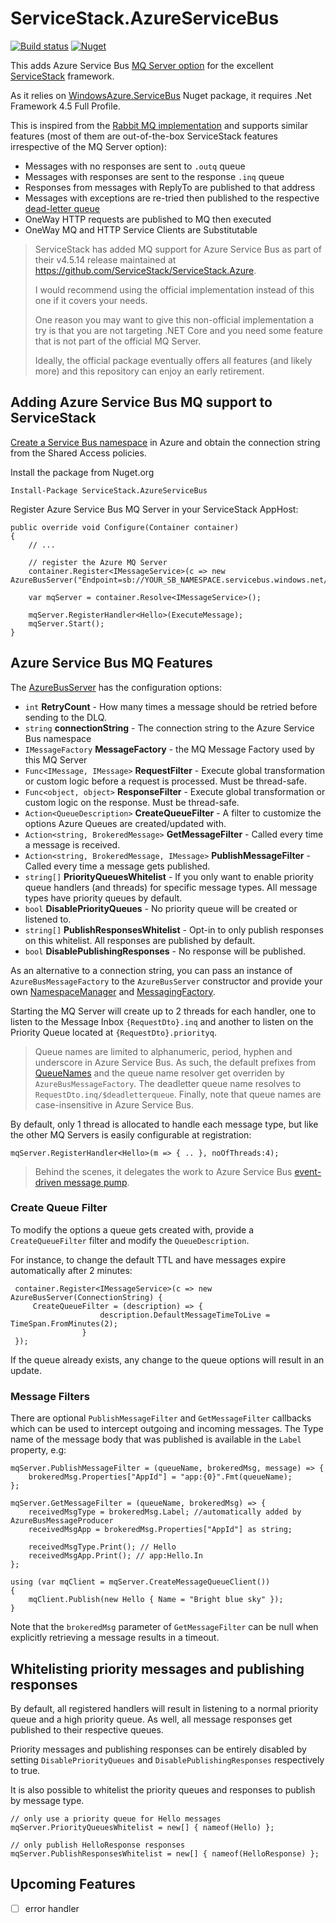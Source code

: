 # ServiceStack.AzureServiceBus

[![Build status](https://ci.appveyor.com/api/projects/status/2c1ackhg6rloriok/branch/master?svg=true)](https://ci.appveyor.com/project/onlyann/servicestack-azureservicebus/branch/master)
[![Nuget](https://img.shields.io/nuget/v/ServiceStack.AzureServiceBus.svg)](https://www.nuget.org/packages/ServiceStack.AzureServiceBus/)


This adds Azure Service Bus [MQ Server option](http://docs.servicestack.net/messaging) for the excellent [ServiceStack](https://github.com/serviceStack/serviceStack) framework.

As it relies on [WindowsAzure.ServiceBus](https://www.nuget.org/packages/WindowsAzure.ServiceBus/) Nuget package, it requires .Net Framework 4.5 Full Profile.

This is inspired from the [Rabbit MQ implementation](http://docs.servicestack.net/rabbit-mq) and supports similar features (most of them are out-of-the-box ServiceStack features irrespective of the MQ Server option):
- Messages with no responses are sent to `.outq` queue
- Messages with responses are sent to the response `.inq` queue
- Responses from messages with ReplyTo are published to that address
- Messages with exceptions are re-tried then published to the respective [dead-letter queue](https://docs.microsoft.com/en-us/azure/service-bus-messaging/service-bus-dead-letter-queues)
- OneWay HTTP requests are published to MQ then executed
- OneWay MQ and HTTP Service Clients are Substitutable


> ServiceStack has added MQ support for Azure Service Bus as part of their v4.5.14 release maintained at https://github.com/ServiceStack/ServiceStack.Azure.
>
> I would recommend using the official implementation instead of this one if it covers your needs.
> 
> One reason you may want to give this non-official implementation a try is that you are not targeting
> .NET Core and you need some feature that is not part of the official MQ Server.
>
> Ideally, the official package eventually offers all features (and likely more) and this repository can enjoy
> an early retirement.

## Adding Azure Service Bus MQ support to ServiceStack

[Create a Service Bus namespace](https://docs.microsoft.com/en-us/azure/service-bus-messaging/service-bus-create-namespace-portal) in Azure and obtain the connection string from the Shared Access policies. 

Install the package from Nuget.org
```
Install-Package ServiceStack.AzureServiceBus
```

Register Azure Service Bus MQ Server in your ServiceStack AppHost:

```
public override void Configure(Container container) 
{
    // ...

    // register the Azure MQ Server
    container.Register<IMessageService>(c => new AzureBusServer("Endpoint=sb://YOUR_SB_NAMESPACE.servicebus.windows.net/;SharedAccessKeyName=YOUR_ACCESS_KEY;SharedAccessKey=****"));

    var mqServer = container.Resolve<IMessageService>();

    mqServer.RegisterHandler<Hello>(ExecuteMessage);
    mqServer.Start();
}
```

## Azure Service Bus MQ Features

The [AzureBusServer](src\ServiceStack.AzureServiceBus\AzureBusServer.cs) has the configuration options:
- `int` **RetryCount** - How many times a message should be retried before sending to the DLQ.
- `string` **connectionString** - The connection string to the Azure Service Bus namespace
- `IMessageFactory` **MessageFactory** - the MQ Message Factory used by this MQ Server
- `Func<IMessage, IMessage>` **RequestFilter** - Execute global transformation or custom logic before a request is processed. Must be thread-safe.
- `Func<object, object>` **ResponseFilter** - Execute global transformation or custom logic on the response. Must be thread-safe.
- `Action<QueueDescription>` **CreateQueueFilter** - A filter to customize the options Azure Queues are created/updated with.
- `Action<string, BrokeredMessage>` **GetMessageFilter** - Called every time a message is received.
- `Action<string, BrokeredMessage, IMessage>` **PublishMessageFilter** - Called every time a message gets published.
- `string[]` **PriorityQueuesWhitelist** - If you only want to enable priority queue handlers (and threads) for specific message types. All message types have priority queues by default.
- `bool` **DisablePriorityQueues** - No priority queue will be created or listened to.
- `string[]` **PublishResponsesWhitelist** - Opt-in to only publish responses on this whitelist. All responses are published by default.
- `bool` **DisablePublishingResponses** - No response will be published.

As an alternative to a connection string, you can pass an instance of `AzureBusMessageFactory` to the `AzureBusServer` constructor and provide your own [NamespaceManager](https://docs.microsoft.com/en-us/dotnet/api/microsoft.servicebus.namespacemanager?redirectedfrom=MSDN&view=azureservicebus-4.1.1#microsoft_servicebus_namespacemanager) and [MessagingFactory](https://docs.microsoft.com/en-us/dotnet/api/microsoft.servicebus.messaging.messagingfactory?view=azureservicebus-4.1.1).

Starting the MQ Server will create up to 2 threads for each handler, one to listen to the Message Inbox `{RequestDto}.inq` and another to listen on the Priority Queue located at `{RequestDto}.priorityq`.

> Queue names are limited to alphanumeric, period, hyphen and underscore in Azure Service Bus. As such, the default prefixes from [QueueNames](https://github.com/ServiceStack/ServiceStack/blob/master/src/ServiceStack.Interfaces/Messaging/QueueNames.cs) and the queue name resolver get overriden by `AzureBusMessageFactory`. The deadletter queue name resolves to `RequestDto.inq/$deadletterqueue`. 
> Finally, note that queue names are case-insensitive in Azure Service Bus.

By default, only 1 thread is allocated to handle each message type, but like the other MQ Servers is easily configurable at registration:

```
mqServer.RegisterHandler<Hello>(m => { .. }, noOfThreads:4);
```

> Behind the scenes, it delegates the work to Azure Service Bus [event-driven message pump](https://docs.microsoft.com/en-us/dotnet/api/microsoft.servicebus.messaging.messagereceiver.onmessage?view=azureservicebus-4.1.1#Microsoft_ServiceBus_Messaging_MessageReceiver_OnMessage_System_Action_Microsoft_ServiceBus_Messaging_BrokeredMessage__Microsoft_ServiceBus_Messaging_OnMessageOptions_).

### Create Queue Filter

To modify the options a queue gets created with, provide a `CreateQueueFilter` filter and modify the `QueueDescription`.

For instance, to change the default TTL and have messages expire automatically after 2 minutes:
```
 container.Register<IMessageService>(c => new AzureBusServer(ConnectionString) {
     CreateQueueFilter = (description) => {
                    description.DefaultMessageTimeToLive = TimeSpan.FromMinutes(2);
                }
 });
```

If the queue already exists, any change to the queue options will result in an update.

### Message Filters

There are optional `PublishMessageFilter` and `GetMessageFilter` callbacks which can be used to intercept outgoing and incoming messages. The Type name of the message body that was published is available in the `Label` property, e.g:

```
mqServer.PublishMessageFilter = (queueName, brokeredMsg, message) => {
    brokeredMsg.Properties["AppId"] = "app:{0}".Fmt(queueName);
};

mqServer.GetMessageFilter = (queueName, brokeredMsg) => {
    receivedMsgType = brokeredMsg.Label; //automatically added by AzureBusMessageProducer
    receivedMsgApp = brokeredMsg.Properties["AppId"] as string;

    receivedMsgType.Print(); // Hello
    receivedMsgApp.Print(); // app:Hello.In
};

using (var mqClient = mqServer.CreateMessageQueueClient())
{
    mqClient.Publish(new Hello { Name = "Bright blue sky" });
}
```

Note that the `brokeredMsg` parameter of `GetMessageFilter` can be null when explicitly retrieving a message results in a timeout.

## Whitelisting priority messages and publishing responses

By default, all registered handlers will result in listening to a normal priority queue and a high priority queue. As well, all message responses get published to their respective queues.

Priority messages and publishing responses can be entirely disabled by setting `DisablePriorityQueues` and `DisablePublishingResponses` respectively to true.

It is also possible to whitelist the priority queues and responses to publish by message type.

```
// only use a priority queue for Hello messages 
mqServer.PriorityQueuesWhitelist = new[] { nameof(Hello) };

// only publish HelloResponse responses
mqServer.PublishResponsesWhitelist = new[] { nameof(HelloResponse) }; 
```

## Upcoming Features

- [ ] error handler